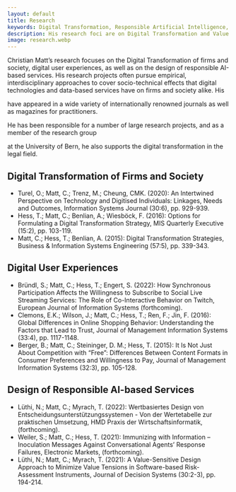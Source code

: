 ```yaml
---
layout: default
title: Research
keywords: Digital Transformation, Responsible Artificial Intelligence, Data-based Services
description: His research foci are on Digital Transformation and Value Creation, Responsible Artificial Intelligence and Data-based Services.
image: research.webp
---
```


Christian Matt’s research focuses on the Digital Transformation of firms and society, digital user experiences, as well 
as on the design of responsible AI-based services. His research projects often pursue empirical, interdisciplinary approaches
to cover socio-technical effects that digital technologies and data-based services have on firms and society alike. His
<script>getExternalLink('publications', 'https://www.iwi.unibe.ch/ueber_uns/personen/prof_dr_matt_christian/index_ger.html#pane500369')</script>
have appeared in a wide variety of internationally renowned journals as well as magazines for practitioners.

He has been responsible for a number of large research projects, and as a member of the research group
<script>getExternalLink('Law and Digitalization', 'https://www.digitallaw.unibe.ch/index_eng.html')</script>
at the University of Bern, he also supports the digital transformation in the legal field.

<h2 class="h2">Digital Transformation of Firms and Society</h2>

- Turel, O.; Matt, C.; Trenz, M.; Cheung, CMK. (2020): An Intertwined Perspective on Technology and Digitised Individuals: Linkages, Needs and Outcomes, Information Systems Journal (30:6), pp. 929-939<script>getDOILink('10.1111/isj.12304')</script>.
- Hess, T.; Matt, C.; Benlian, A.; Wiesböck, F. (2016): Options for Formulating a Digital Transformation Strategy, MIS Quarterly Executive (15:2), pp. 103-119.
- Matt, C.; Hess, T.; Benlian, A. (2015): Digital Transformation Strategies, Business & Information Systems Engineering (57:5), pp. 339-343<script>getDOILink('10.1007/s12599-015-0401-5')</script>.

<h2 class="h2">Digital User Experiences</h2>

- Bründl, S.; Matt, C.; Hess, T.; Engert, S. (2022): How Synchronous Participation Affects the Willingness to Subscribe to Social Live Streaming Services: The Role of Co-Interactive Behavior on Twitch, European Journal of Information Systems (forthcoming).
- Clemons, E.K.; Wilson, J.; Matt, C.; Hess, T.; Ren, F.; Jin, F. (2016): Global Differences in Online Shopping Behavior: Understanding the Factors that Lead to Trust, Journal of Management Information Systems (33:4), pp. 1117-1148<script>getDOILink('10.1080/07421222.2016.1267531')</script>.
- Berger, B.; Matt, C.; Steininger, D. M.; Hess, T. (2015): It Is Not Just About Competition with “Free”: Differences Between Content Formats in Consumer Preferences and Willingness to Pay, Journal of Management Information Systems (32:3), pp. 105-128<script>getDOILink('10.1080/07421222.2015.1095038')</script>.

<h2 class="h2">Design of Responsible AI-based Services</h2>

- Lüthi, N.; Matt, C.; Myrach, T. (2022): Wertbasiertes Design von Entscheidungsunterstützungssystemen - Von der Wertetabelle zur praktischen Umsetzung, HMD Praxis der Wirtschaftsinformatik, (forthcoming)<script>getDOILink('10.1365/s40702-022-00845-0')</script>.
- Weiler, S.; Matt, C.; Hess, T. (2021): Immunizing with Information – Inoculation Messages Against Conversational Agents’ Response Failures, Electronic Markets, (forthcoming)<script>getDOILink('10.1007/s12525-021-00509-9')</script>.
- Lüthi, N.; Matt, C.; Myrach, T. (2021): A Value-Sensitive Design Approach to Minimize Value Tensions in Software-based Risk-Assessment Instruments, Journal of Decision Systems (30:2-3), pp. 194-214<script>getDOILink('10.1080/12460125.2020.1859744')</script>.



